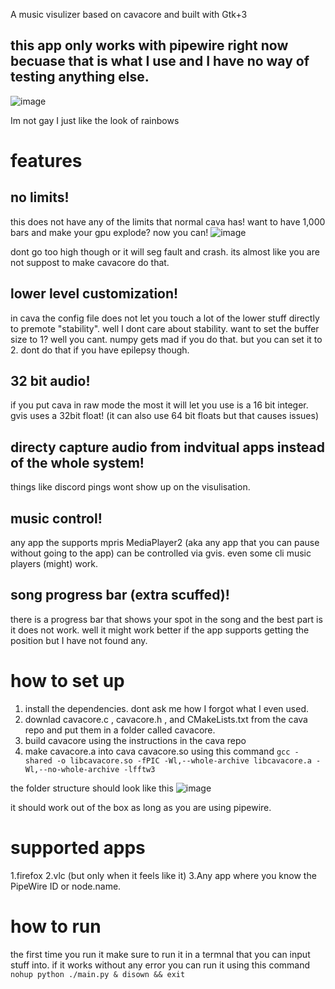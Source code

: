 A music visulizer based on cavacore and built with Gtk+3
## this app only works with pipewire right now becuase that is what I use and I have no way of testing anything else.


![image](https://github.com/user-attachments/assets/25d1961d-f445-4d02-82cf-bbce99bfbe86)

Im not gay I just like the look of rainbows

# features

## no limits!
this does not have any of the limits that normal cava has!
want to have 1,000 bars and make your gpu explode? now you can!
![image](https://github.com/user-attachments/assets/20ed4d75-984b-411b-92e0-af87b2ddafe4)

dont go too high though or it will seg fault and crash.
its almost like you are not suppost to make cavacore do that.

## lower level customization!

in cava the config file does not let you touch a lot of the lower stuff directly to premote "stability".
well I dont care about stability.
want to set the buffer size to 1?
well you cant. numpy gets mad if you do that.
but you can set it to 2.
dont do that if you have epilepsy though.

## 32 bit audio!
if you put cava in raw mode the most it will let you use is a 16 bit integer.
gvis uses a 32bit float!
(it can also use 64 bit floats but that causes issues)

## directy capture audio from indvitual apps instead of the whole system!
things like discord pings wont show up on the visulisation.

## music control!
any app the supports mpris MediaPlayer2 (aka any app that you can pause without going to the app) can be controlled via gvis.
even some cli music players (might) work.

## song progress bar (extra scuffed)!
there is a progress bar that shows your spot in the song and the best part is it does not work.
well it might work better if the app supports getting the position but I have not found any.


# how to set up
1. install the dependencies. dont ask me how I forgot what I even used.
2. downlad cavacore.c , cavacore.h , and CMakeLists.txt from the cava repo and put them in a folder called cavacore.
3. build cavacore using the instructions in the cava repo
4. make cavacore.a into cava cavacore.so using this command
`gcc -shared -o libcavacore.so -fPIC -Wl,--whole-archive libcavacore.a -Wl,--no-whole-archive -lfftw3`

the folder structure should look like this
![image](https://github.com/user-attachments/assets/4b785e83-641c-4684-b1a5-f9cad8304b89)

it should work out of the box as long as you are using pipewire.

# supported apps
1.firefox
2.vlc (but only when it feels like it)
3.Any app where you know the PipeWire ID or node.name.

# how to run
the first time you run it make sure to run it in a termnal that you can input stuff into.
if it works without any error you can run it using this command
`nohup python ./main.py & disown && exit`
